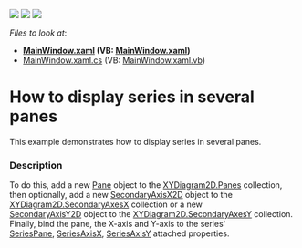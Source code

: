 <!-- default badges list -->
![](https://img.shields.io/endpoint?url=https://codecentral.devexpress.com/api/v1/VersionRange/128569773/15.2.4%2B)
[![](https://img.shields.io/badge/Open_in_DevExpress_Support_Center-FF7200?style=flat-square&logo=DevExpress&logoColor=white)](https://supportcenter.devexpress.com/ticket/details/T317890)
[![](https://img.shields.io/badge/📖_How_to_use_DevExpress_Examples-e9f6fc?style=flat-square)](https://docs.devexpress.com/GeneralInformation/403183)
<!-- default badges end -->
<!-- default file list -->
*Files to look at*:

* **[MainWindow.xaml](./CS/TopCorporations/MainWindow.xaml) (VB: [MainWindow.xaml](./VB/TopCorporations/MainWindow.xaml))**
* [MainWindow.xaml.cs](./CS/TopCorporations/MainWindow.xaml.cs) (VB: [MainWindow.xaml.vb](./VB/TopCorporations/MainWindow.xaml.vb))
<!-- default file list end -->
# How to display series in several panes


This example demonstrates how to display series in several panes.


<h3>Description</h3>

To do this, add&nbsp;a new&nbsp;<a href="https://documentation.devexpress.com/#WPF/clsDevExpressXpfChartsPanetopic">Pane</a>&nbsp;object to the&nbsp;<a href="https://documentation.devexpress.com/#WPF/DevExpressXpfChartsXYDiagram2D_Panestopic">XYDiagram2D.Panes</a>&nbsp;collection, then optionally, add a new <a href="https://documentation.devexpress.com/#WPF/clsDevExpressXpfChartsSecondaryAxisX2Dtopic">SecondaryAxisX2D</a>&nbsp;object to the <a href="https://documentation.devexpress.com/#WPF/DevExpressXpfChartsXYDiagram2D_SecondaryAxesXtopic">XYDiagram2D.SecondaryAxesX</a>&nbsp;collection or a new <a href="https://documentation.devexpress.com/#WPF/clsDevExpressXpfChartsSecondaryAxisY2Dtopic">SecondaryAxisY2D</a>&nbsp;object to the <a href="https://documentation.devexpress.com/#WPF/DevExpressXpfChartsXYDiagram2D_SecondaryAxesYtopic">XYDiagram2D.SecondaryAxesY</a>&nbsp;collection. Finally, bind the pane, the X-axis and Y-axis to the series' <a href="https://documentation.devexpress.com/#WPF/DevExpressXpfChartsXYDiagram2D_SeriesPanetopic">SeriesPane</a>,&nbsp;<a href="https://documentation.devexpress.com/#WPF/DevExpressXpfChartsXYDiagram2D_SeriesAxisXtopic">SeriesAxisX</a>, <a href="https://documentation.devexpress.com/#WPF/DevExpressXpfChartsXYDiagram2D_SeriesAxisYtopic">SeriesAxisY</a>&nbsp;attached properties.

<br/>



